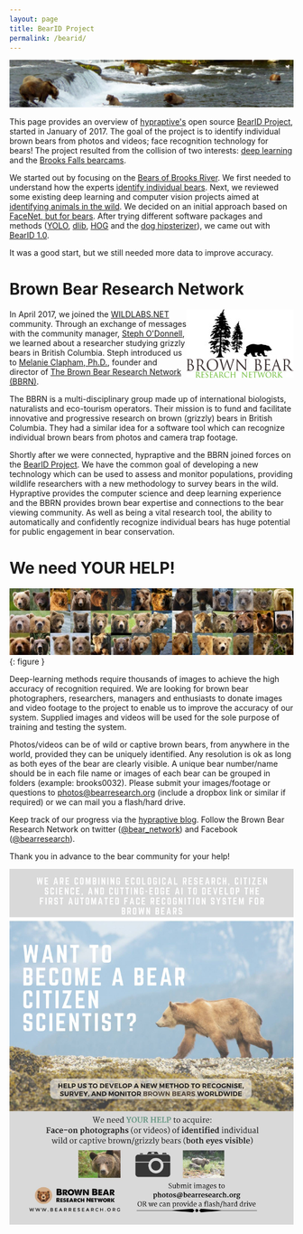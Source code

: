 ```yaml
---
layout: page
title: BearID Project
permalink: /bearid/
---
```


![Brooks Falls](/assets/brooks-falls-banner.jpg)

This page provides an overview of [hypraptive's](/about/) open source [BearID Project](https://github.com/hypraptive/bearid), started in January of 2017. The goal of the project is to identify individual brown bears from photos and videos; face recognition technology for bears! The project resulted from the collision of two interests: [deep learning](/2017/01/03/deep-learning.html) and the [Brooks Falls bearcams](/2017/01/04/guilty-pleasures.html).

We started out by focusing on the [Bears of Brooks River](/2017/01/06/bears-of-brooks-river.html). We first needed to understand how the experts [identify individual bears](/2017/01/09/bear-necessities.html). Next, we reviewed some existing deep learning and computer vision projects aimed at [identifying animals in the wild](/2017/01/13/dl-in-the-wild.html). We decided on an initial approach based on [FaceNet, but for bears](/2017/01/21/facenet-for-bears.html). After trying different software packages and methods ([YOLO](/2017/01/29/find-the-bears-yolo.html), [dlib](/2017/02/02/find-the-bears-dlib.html), [HOG](/2017/02/03/bear-face-detector.html) and the [dog hipsterizer](/2017/02/08/hipster-bears.html)), we came out with [BearID 1.0](/2017/03/30/bearid-1-0.html).

It was a good start, but we still needed more data to improve accuracy.

# Brown Bear Research Network

<img align="right" src="/assets/BBRN.jpg">In April 2017, we joined the [WILDLABS.NET](https://www.wildlabs.net) community. Through an exchange of messages with the community manager, [Steph O'Donnell](https://www.wildlabs.net/users/stephodonnell), we learned about a researcher studying grizzly bears in British Columbia. Steph introduced us to [Melanie Clapham, Ph.D.](https://understandingbears.com/), founder and director of [The Brown Bear Research Network (BBRN)](http://bearresearch.org/).

The BBRN is a multi-disciplinary group made up of international biologists, naturalists and eco-tourism operators. Their mission is to fund and facilitate innovative and progressive research on brown (grizzly) bears in British Columbia. They had a similar idea for a software tool which can recognize individual brown bears from photos and camera trap footage.

Shortly after we were connected, hypraptive and the BBRN joined forces on the [BearID Project](https://github.com/hypraptive/bearid). We have the common goal of developing a new technology which can be used to assess and monitor populations, providing wildlife researchers with a new methodology to survey bears in the wild. Hypraptive provides the computer science and deep learning experience and the BBRN provides brown bear expertise and connections to the bear viewing community. As well as being a vital research tool, the ability to automatically and confidently recognize individual bears has huge potential for public engagement in bear conservation.

# We need YOUR HELP!

![Bear Face Chips](/assets/hipster-bears/images-front-chip.jpg){: figure }

Deep-learning methods require thousands of images to achieve the high accuracy of recognition required. We are looking for brown bear photographers, researchers, managers and enthusiasts to donate images and video footage to the project to enable us to improve the accuracy of our system. Supplied images and videos will be used for the sole purpose of training and testing the system.

Photos/videos can be of wild or captive brown bears, from anywhere in the world, provided they can be uniquely identified. Any resolution is ok as long as both eyes of the bear are clearly visible. A unique bear number/name should be in each file name or images of each bear can be grouped in folders (example: brooks0032). Please submit your images/footage or questions to <photos@bearresearch.org> (include a dropbox link or similar if required) or we can mail you a flash/hard drive.

Keep track of our progress via the [hypraptive blog](/). Follow the Brown Bear Research Network on twitter ([@bear_network](https://twitter.com/bear_network)) and Facebook ([@bearresearch](https://www.facebook.com/bearresearch/)).

Thank you in advance to the bear community for your help!

![Call for Help](/assets/many-faces/BBRN-call-for-photos.jpg)
